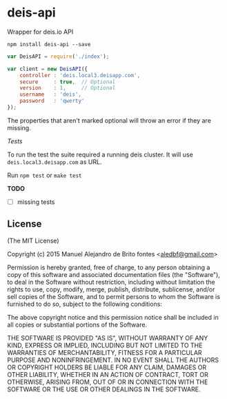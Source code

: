 deis-api
========

Wrapper for deis.io API

`npm install deis-api --save`

```js
var DeisAPI = require('./index');

var client = new DeisAPI({
    controller : 'deis.local3.deisapp.com',
    secure     : true,  // Optional
    version    : 1,     // Optional
    username   : 'deis',
    password   : 'qwerty'
});
```

The properties that aren't marked optional will throw an error if they are missing.

*Tests*

To run the test the suite required a running deis cluster. It will use `deis.local3.deisapp.com` as URL.

Run `npm test` or `make test`

**TODO**
- [ ] missing tests



## License

(The MIT License)

Copyright (c) 2015 Manuel Alejandro de Brito fontes &lt;aledbf@gmail.com&gt;

Permission is hereby granted, free of charge, to any person obtaining a copy
of this software and associated documentation files (the "Software"), to deal
in the Software without restriction, including without limitation the rights
to use, copy, modify, merge, publish, distribute, sublicense, and/or sell
copies of the Software, and to permit persons to whom the Software is
furnished to do so, subject to the following conditions:

The above copyright notice and this permission notice shall be included in all
copies or substantial portions of the Software.

THE SOFTWARE IS PROVIDED "AS IS", WITHOUT WARRANTY OF ANY KIND, EXPRESS OR
IMPLIED, INCLUDING BUT NOT LIMITED TO THE WARRANTIES OF MERCHANTABILITY,
FITNESS FOR A PARTICULAR PURPOSE AND NONINFRINGEMENT. IN NO EVENT SHALL THE
AUTHORS OR COPYRIGHT HOLDERS BE LIABLE FOR ANY CLAIM, DAMAGES OR OTHER
LIABILITY, WHETHER IN AN ACTION OF CONTRACT, TORT OR OTHERWISE, ARISING FROM,
OUT OF OR IN CONNECTION WITH THE SOFTWARE OR THE USE OR OTHER DEALINGS IN THE
SOFTWARE.

